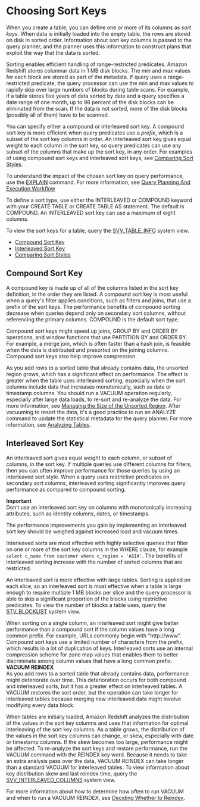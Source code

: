 # Choosing Sort Keys<a name="t_Sorting_data"></a>

When you create a table, you can define one or more of its columns as *sort keys*\. When data is initially loaded into the empty table, the rows are stored on disk in sorted order\. Information about sort key columns is passed to the query planner, and the planner uses this information to construct plans that exploit the way that the data is sorted\. 

Sorting enables efficient handling of range\-restricted predicates\. Amazon Redshift stores columnar data in 1 MB disk blocks\. The min and max values for each block are stored as part of the metadata\. If query uses a range\-restricted predicate, the query processor can use the min and max values to rapidly skip over large numbers of blocks during table scans\. For example, if a table stores five years of data sorted by date and a query specifies a date range of one month, up to 98 percent of the disk blocks can be eliminated from the scan\. If the data is not sorted, more of the disk blocks \(possibly all of them\) have to be scanned\. 

You can specify either a compound or interleaved sort key\. A compound sort key is more efficient when query predicates use a *prefix*, which is a subset of the sort key columns in order\. An interleaved sort key gives equal weight to each column in the sort key, so query predicates can use any subset of the columns that make up the sort key, in any order\. For examples of using compound sort keys and interleaved sort keys, see [Comparing Sort Styles](t_Sorting_data-compare-sort-styles.md)\.

To understand the impact of the chosen sort key on query performance, use the [EXPLAIN](r_EXPLAIN.md) command\. For more information, see [Query Planning And Execution Workflow](c-query-planning.md) 

To define a sort type, use either the INTERLEAVED or COMPOUND keyword with your CREATE TABLE or CREATE TABLE AS statement\. The default is COMPOUND\. An INTERLEAVED sort key can use a maximum of eight columns\.

To view the sort keys for a table, query the [SVV\_TABLE\_INFO](r_SVV_TABLE_INFO.md) system view\.


+ [Compound Sort Key](#t_Sorting_data-compound)
+ [Interleaved Sort Key](#t_Sorting_data-interleaved)
+ [Comparing Sort Styles](t_Sorting_data-compare-sort-styles.md)

## Compound Sort Key<a name="t_Sorting_data-compound"></a>

 A compound key is made up of all of the columns listed in the sort key definition, in the order they are listed\. A compound sort key is most useful when a query's filter applies conditions, such as filters and joins, that use a prefix of the sort keys\. The performance benefits of compound sorting decrease when queries depend only on secondary sort columns, without referencing the primary columns\. COMPOUND is the default sort type\.

Compound sort keys might speed up joins, GROUP BY and ORDER BY operations, and window functions that use PARTITION BY and ORDER BY\. For example, a merge join, which is often faster than a hash join, is feasible when the data is distributed and presorted on the joining columns\. Compound sort keys also help improve compression\. 

As you add rows to a sorted table that already contains data, the unsorted region grows, which has a significant effect on performance\. The effect is greater when the table uses interleaved sorting, especially when the sort columns include data that increases monotonically, such as date or timestamp columns\. You should run a VACUUM operation regularly, especially after large data loads, to re\-sort and re\-analyze the data\. For more information, see [Managing the Size of the Unsorted Region](r_vacuum_diskspacereqs.md)\. After vacuuming to resort the data, it's a good practice to run an ANALYZE command to update the statistical metadata for the query planner\. For more information, see [Analyzing Tables](t_Analyzing_tables.md)\.

## Interleaved Sort Key<a name="t_Sorting_data-interleaved"></a>

An interleaved sort gives equal weight to each column, or subset of columns, in the sort key\. If multiple queries use different columns for filters, then you can often improve performance for those queries by using an interleaved sort style\. When a query uses restrictive predicates on secondary sort columns, interleaved sorting significantly improves query performance as compared to compound sorting\. 

**Important**  
Don’t use an interleaved sort key on columns with monotonically increasing attributes, such as identity columns, dates, or timestamps\.

The performance improvements you gain by implementing an interleaved sort key should be weighed against increased load and vacuum times\. 

Interleaved sorts are most effective with highly selective queries that filter on one or more of the sort key columns in the WHERE clause, for example `select c_name from customer where c_region = 'ASIA'`\. The benefits of interleaved sorting increase with the number of sorted columns that are restricted\. 

An interleaved sort is more effective with large tables\. Sorting is applied on each slice, so an interleaved sort is most effective when a table is large enough to require multiple 1 MB blocks per slice and the query processor is able to skip a significant proportion of the blocks using restrictive predicates\. To view the number of blocks a table uses, query the [STV\_BLOCKLIST](r_STV_BLOCKLIST.md) system view\.

 When sorting on a single column, an interleaved sort might give better performance than a compound sort if the column values have a long common prefix\. For example, URLs commonly begin with "http://www"\. Compound sort keys use a limited number of characters from the prefix, which results in a lot of duplication of keys\. Interleaved sorts use an internal compression scheme for zone map values that enables them to better discriminate among column values that have a long common prefix\.
<a name="t_Sorting_data-interleaved-reindex"></a>
**VACUUM REINDEX**  
As you add rows to a sorted table that already contains data, performance might deteriorate over time\. This deterioration occurs for both compound and interleaved sorts, but it has a greater effect on interleaved tables\. A VACUUM restores the sort order, but the operation can take longer for interleaved tables because merging new interleaved data might involve modifying every data block\.

When tables are initially loaded, Amazon Redshift analyzes the distribution of the values in the sort key columns and uses that information for optimal interleaving of the sort key columns\. As a table grows, the distribution of the values in the sort key columns can change, or skew, especially with date or timestamp columns\. If the skew becomes too large, performance might be affected\. To re\-analyze the sort keys and restore performance, run the VACUUM command with the REINDEX key word\. Because it needs to take an extra analysis pass over the data, VACUUM REINDEX can take longer than a standard VACUUM for interleaved tables\. To view information about key distribution skew and last reindex time, query the [SVV\_INTERLEAVED\_COLUMNS](r_SVV_INTERLEAVED_COLUMNS.md) system view\.

For more information about how to determine how often to run VACUUM and when to run a VACUUM REINDEX, see [Deciding Whether to Reindex](r_vacuum-decide-whether-to-reindex.md)\. 